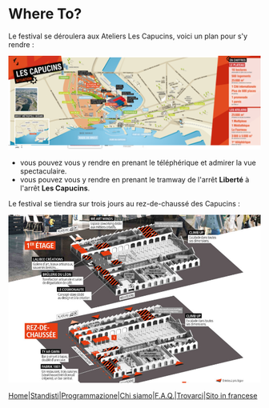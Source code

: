 # Where To?

Le festival se déroulera aux Ateliers Les Capucins, voici un plan pour s'y rendre :

![capucins](../image/capucins.png)


* vous pouvez vous y rendre en prenant le téléphérique et admirer la vue spectaculaire.
* vous pouvez vous y rendre en prenant le tramway de l'arrêt **Liberté** à l'arrêt **Les Capucins**.
  
Le festival se tiendra sur trois jours au rez-de-chaussé des Capucins :

![ateliers](../image/ateliersc.jpg)


[Home](index.md)|[Standisti](Exposants.md)|[Programmazione](Programmation.md)|[Chi siamo](Aboutus.md)|[F.A.Q.](Questions.md)|[Trovarci](Whereto.md)|[Sito in francese](../it/Whereto.md)

